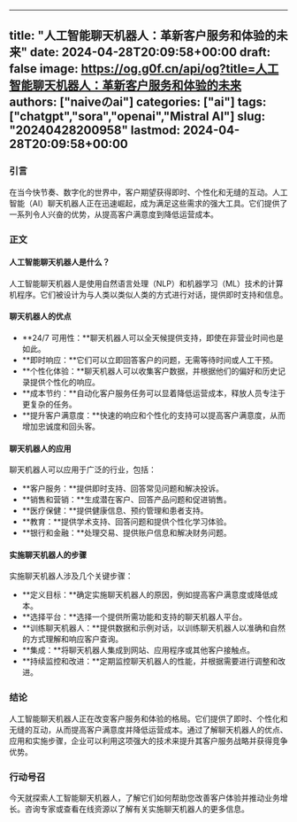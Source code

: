 
---
title: "人工智能聊天机器人：革新客户服务和体验的未来"
date: 2024-04-28T20:09:58+00:00
draft: false
image: https://og.g0f.cn/api/og?title=人工智能聊天机器人：革新客户服务和体验的未来
authors: ["naiveのai"]
categories: ["ai"]
tags: ["chatgpt","sora","openai","Mistral AI"]
slug: "20240428200958"
lastmod: 2024-04-28T20:09:58+00:00
---
### 引言

在当今快节奏、数字化的世界中，客户期望获得即时、个性化和无缝的互动。人工智能（AI）聊天机器人正在迅速崛起，成为满足这些需求的强大工具。它们提供了一系列令人兴奋的优势，从提高客户满意度到降低运营成本。

### 正文

#### 人工智能聊天机器人是什么？

人工智能聊天机器人是使用自然语言处理（NLP）和机器学习（ML）技术的计算机程序。它们被设计为与人类以类似人类的方式进行对话，提供即时支持和信息。

#### 聊天机器人的优点

* **24/7 可用性：**聊天机器人可以全天候提供支持，即使在非营业时间也是如此。
* **即时响应：**它们可以立即回答客户的问题，无需等待时间或人工干预。
* **个性化体验：**聊天机器人可以收集客户数据，并根据他们的偏好和历史记录提供个性化的响应。
* **成本节约：**自动化客户服务任务可以显着降低运营成本，释放人员专注于更复杂的任务。
* **提升客户满意度：**快速的响应和个性化的支持可以提高客户满意度，从而增加忠诚度和回头客。

#### 聊天机器人的应用

聊天机器人可以应用于广泛的行业，包括：

* **客户服务：**提供即时支持、回答常见问题和解决投诉。
* **销售和营销：**生成潜在客户、回答产品问题和促进销售。
* **医疗保健：**提供健康信息、预约管理和患者支持。
* **教育：**提供学术支持、回答问题和提供个性化学习体验。
* **银行和金融：**处理交易、提供账户信息和解决财务问题。

#### 实施聊天机器人的步骤

实施聊天机器人涉及几个关键步骤：

* **定义目标：**确定实施聊天机器人的原因，例如提高客户满意度或降低成本。
* **选择平台：**选择一个提供所需功能和支持的聊天机器人平台。
* **训练聊天机器人：**提供数据和示例对话，以训练聊天机器人以准确和自然的方式理解和响应客户查询。
* **集成：**将聊天机器人集成到网站、应用程序或其他客户接触点。
* **持续监控和改进：**定期监控聊天机器人的性能，并根据需要进行调整和改进。

### 结论

人工智能聊天机器人正在改变客户服务和体验的格局。它们提供了即时、个性化和无缝的互动，从而提高客户满意度并降低运营成本。通过了解聊天机器人的优点、应用和实施步骤，企业可以利用这项强大的技术来提升其客户服务战略并获得竞争优势。

### 行动号召

今天就探索人工智能聊天机器人，了解它们如何帮助您改善客户体验并推动业务增长。咨询专家或查看在线资源以了解有关实施聊天机器人的更多信息。